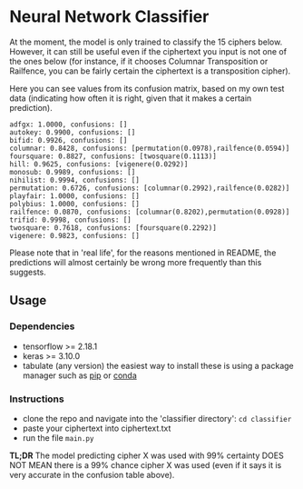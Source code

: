 # Neural Network Classifier

At the moment, the model is only trained to classify the 15 ciphers below. However, it can still be useful even if the ciphertext you input is not one of the ones below (for instance, if it chooses Columnar Transposition or Railfence, you can be fairly certain the ciphertext is a transposition cipher).

Here you can see values from its confusion matrix, based on my own test data (indicating how often it is right, given that it makes a certain prediction).

```
adfgx: 1.0000, confusions: []
autokey: 0.9900, confusions: []
bifid: 0.9926, confusions: []
columnar: 0.8428, confusions: [permutation(0.0978),railfence(0.0594)]
foursquare: 0.8827, confusions: [twosquare(0.1113)]
hill: 0.9625, confusions: [vigenere(0.0292)]
monosub: 0.9989, confusions: []
nihilist: 0.9994, confusions: []
permutation: 0.6726, confusions: [columnar(0.2992),railfence(0.0282)]
playfair: 1.0000, confusions: []
polybius: 1.0000, confusions: []
railfence: 0.0870, confusions: [columnar(0.8202),permutation(0.0928)]
trifid: 0.9998, confusions: []
twosquare: 0.7618, confusions: [foursquare(0.2292)]
vigenere: 0.9823, confusions: []
```

Please note that in 'real life', for the reasons mentioned in README, the predictions will almost certainly be wrong more frequently than this suggests.

## Usage

### Dependencies

- tensorflow >= 2.18.1
- keras >= 3.10.0
- tabulate (any version)
  the easiest way to install these is using a package manager such as [pip](https://pypi.org/project/pip/) or [conda](https://anaconda.org/anaconda/conda)

### Instructions

- clone the repo and navigate into the 'classifier directory': `cd classifier`
- paste your ciphertext into ciphertext.txt
- run the file `main.py`

**TL;DR** The model predicting cipher X was used with 99% certainty DOES NOT MEAN there is a 99% chance cipher X was used (even if it says it is very accurate in the confusion table above).
